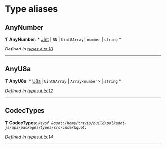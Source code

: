 

# Type aliases

<a id="anynumber"></a>

##  AnyNumber

**Ƭ AnyNumber**: * [UInt](../classes/_codec_uint_.uint.md) &#124; `BN` &#124; `Uint8Array` &#124; `number` &#124; `string`
*

*Defined in [types.d.ts:10](https://github.com/polkadot-js/api/blob/267411d/packages/types/src/types.d.ts#L10)*

___
<a id="anyu8a"></a>

##  AnyU8a

**Ƭ AnyU8a**: * [U8a](../classes/_codec_u8a_.u8a.md) &#124; `Uint8Array` &#124; `Array`<`number`> &#124; `string`
*

*Defined in [types.d.ts:12](https://github.com/polkadot-js/api/blob/267411d/packages/types/src/types.d.ts#L12)*

___
<a id="codectypes"></a>

##  CodecTypes

**Ƭ CodecTypes**: *`keyof &quot;/home/travis/build/polkadot-js/api/packages/types/src/index&quot;`*

*Defined in [types.d.ts:14](https://github.com/polkadot-js/api/blob/267411d/packages/types/src/types.d.ts#L14)*

___

